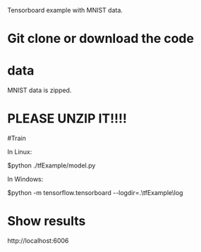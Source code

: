 Tensorboard example with MNIST data.

# Git clone or download the code


# data 

MNIST data is zipped. 

# PLEASE UNZIP IT!!!!

#Train 

In Linux:

$python ./tfExample/model.py

In Windows:

$python -m tensorflow.tensorboard --logdir=.\\tfExample\\log

# Show results

http://localhost:6006